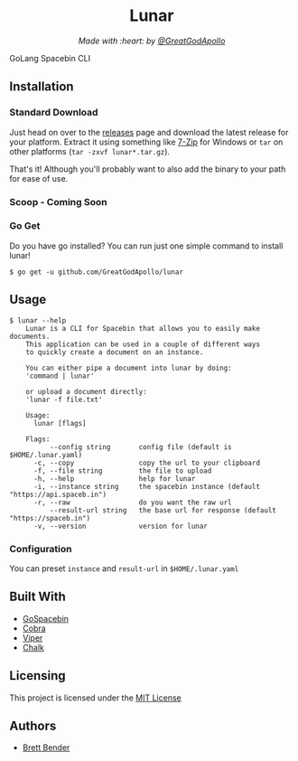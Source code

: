 <h1 align="center">Lunar</h1>
<p align="center"><i>Made with :heart: by <a href="https://github.com/GreatGodApollo">@GreatGodApollo</a></i></p>

GoLang Spacebin CLI

## Installation
### Standard Download
Just head on over to the [releases](https://github.com/GreatGodApollo/lunar/releases) page and download the latest release
for your platform. Extract it using something like [7-Zip](https://www.7-zip.org) for Windows or `tar` on other 
platforms (`tar -zxvf lunar*.tar.gz`).

That's it! Although you'll probably want to also add the binary to your path for ease of use.

### Scoop - Coming Soon

### Go Get
Do you have go installed? You can run just one simple command to install lunar!
```shell
$ go get -u github.com/GreatGodApollo/lunar
```

## Usage
```shell
$ lunar --help
    Lunar is a CLI for Spacebin that allows you to easily make documents.
    This application can be used in a couple of different ways
    to quickly create a document on an instance.
    
    You can either pipe a document into lunar by doing:
    'command | lunar'
    
    or upload a document directly:
    'lunar -f file.txt'
    
    Usage:
      lunar [flags]
    
    Flags:
          --config string       config file (default is $HOME/.lunar.yaml)
      -c, --copy                copy the url to your clipboard
      -f, --file string         the file to upload
      -h, --help                help for lunar
      -i, --instance string     the spacebin instance (default "https://api.spaceb.in")
      -r, --raw                 do you want the raw url
          --result-url string   the base url for response (default "https://spaceb.in")
      -v, --version             version for lunar
```

### Configuration
You can preset `instance` and `result-url` in `$HOME/.lunar.yaml`

## Built With
* [GoSpacebin](https://github.com/GreatGodApollo/gospacebin)
* [Cobra](https://github.com/spf13/cobra)
* [Viper](https://github.com/spf13/viper)
* [Chalk](https://github.com/ttacon/chalk)

## Licensing

This project is licensed under the [MIT License](https://choosealicense.com/licenses/mit/)

## Authors

* [Brett Bender](https://github.com/GreatGodApollo)